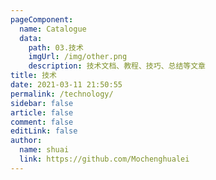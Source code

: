 ```yaml
---
pageComponent:
  name: Catalogue
  data:
    path: 03.技术
    imgUrl: /img/other.png
    description: 技术文档、教程、技巧、总结等文章
title: 技术
date: 2021-03-11 21:50:55
permalink: /technology/
sidebar: false
article: false
comment: false
editLink: false
author:
  name: shuai
  link: https://github.com/Mochenghualei
---
```

